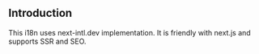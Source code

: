 ## Introduction

This i18n uses next-intl.dev implementation. It is friendly with next.js and supports SSR and SEO.
